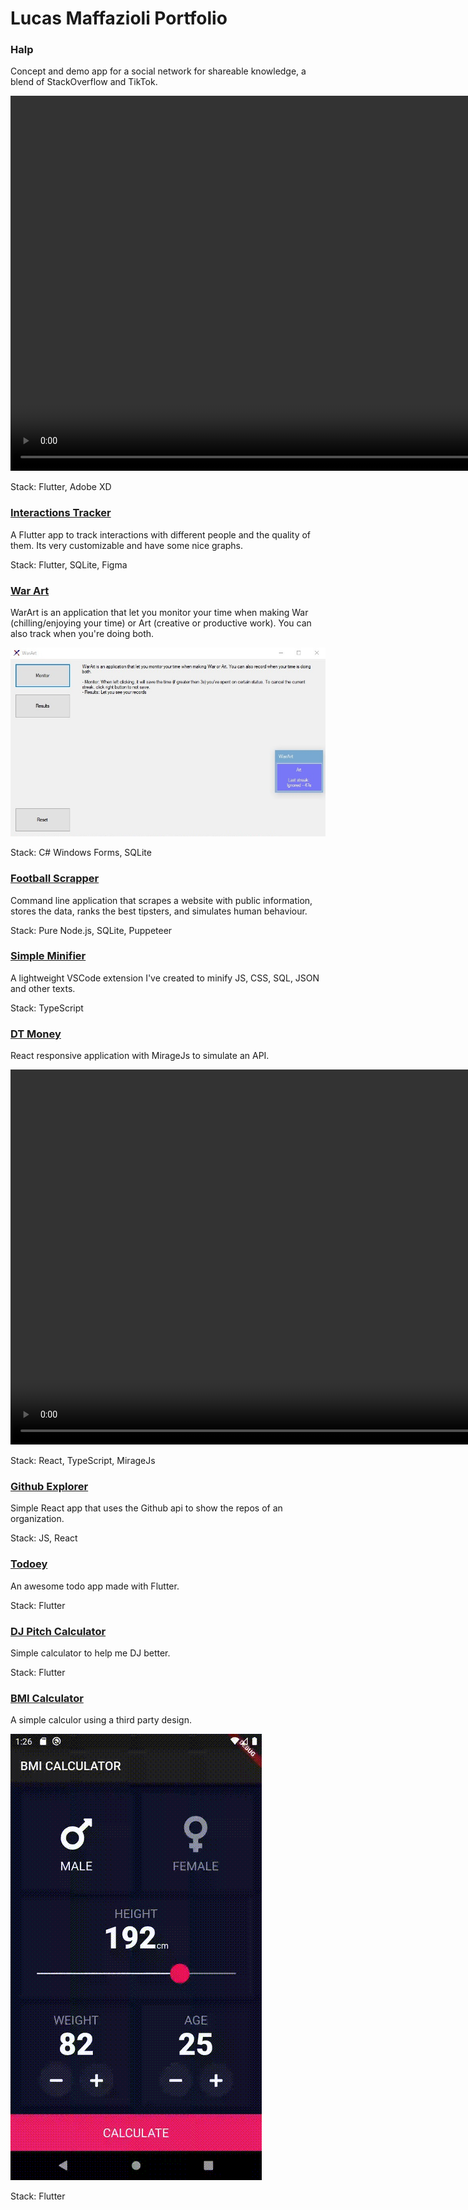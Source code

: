 # Lucas Maffazioli Portfolio

### Halp

Concept and demo app for a social network for shareable knowledge, a blend of StackOverflow and TikTok.

<video height="600" muted autoplay controls>
    <source src="assets/videos/halp_preview.mp4" type="video/mp4">
</video>

Stack: Flutter, Adobe XD

### [Interactions Tracker](https://github.com/lucasmaffazioli/cold_app)

A Flutter app to track interactions with different people and the quality of them. Its very customizable and have some nice graphs.

Stack: Flutter, SQLite, Figma

### [War Art](https://github.com/lucasmaffazioli/WarArt)

WarArt is an application that let you monitor your time when making War (chilling/enjoying your time) or Art (creative or productive work). You can also track when you're doing both.

![Preview](https://github.com/lucasmaffazioli/WarArt/raw/master/Assets/Screenshot.jpg?raw=true)

Stack: C# Windows Forms, SQLite

### [Football Scrapper](https://github.com/lucasmaffazioli/FootballScrapper)

Command line application that scrapes a website with public information, stores the data, ranks the best tipsters, and simulates human behaviour.

Stack: Pure Node.js, SQLite, Puppeteer

### [Simple Minifier](https://github.com/lucasmaffazioli/SimpleMinifier)

A lightweight VSCode extension I've created to minify JS, CSS, SQL, JSON and other texts.

Stack: TypeScript

### [DT Money](https://github.com/lucasmaffazioli/dt-money)

React responsive application with MirageJs to simulate an API.

<video height="600" muted autoplay controls>
    <source src="assets/videos/dtmoney_preview.mp4" type="video/mp4">
</video>

Stack: React, TypeScript, MirageJs

### [Github Explorer](https://github.com/lucasmaffazioli/github-explorer)

Simple React app that uses the Github api to show the repos of an organization.

Stack: JS, React

### [Todoey](https://github.com/lucasmaffazioli/Flutter_Todoey)

An awesome todo app made with Flutter.

Stack: Flutter

### [DJ Pitch Calculator](https://github.com/lucasmaffazioli/Flutter_Pitch_Calculator)

Simple calculator to help me DJ better.

Stack: Flutter

### [BMI Calculator](https://github.com/lucasmaffazioli/flutter_bmi_calculator)

A simple calculor using a third party design.

![Preview](assets\gifs\BmiCalculator.gif)

Stack: Flutter
